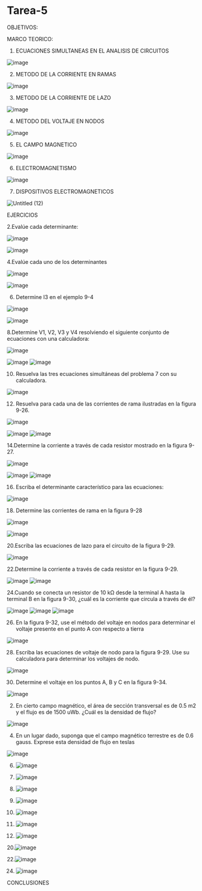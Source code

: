 # Tarea-5

OBJETIVOS: 



MARCO TEORICO:

1. ECUACIONES SIMULTANEAS EN EL ANALISIS DE CIRCUITOS 

![image](https://user-images.githubusercontent.com/105940407/177656763-eb8ae8bb-481f-456c-8707-19d021654125.png)

2. METODO DE LA CORRIENTE EN RAMAS 

![image](https://user-images.githubusercontent.com/105940407/177657550-356904ae-594f-4694-b53f-1add628ad189.png)

3. METODO DE LA CORRIENTE DE LAZO 

![image](https://user-images.githubusercontent.com/105940407/177658092-eb36b518-33d1-4edc-b479-55cb2072970c.png)

4. METODO DEL VOLTAJE EN NODOS 

![image](https://user-images.githubusercontent.com/105940407/177659739-69624551-262b-4f48-8ee1-5ea8295f3a7e.png)

5. EL CAMPO MAGNETICO 

![image](https://user-images.githubusercontent.com/105940407/177797739-58576a93-2ec6-44c9-93d8-8f67f5f8094d.png)

6. ELECTROMAGNETISMO 

![image](https://user-images.githubusercontent.com/105940407/177800247-e3cfb2c0-5a96-431a-b68f-e4d967d8ddfb.png)

7. DISPOSITIVOS ELECTROMAGNETICOS 

![Untitled (12)](https://user-images.githubusercontent.com/105940407/177810651-6819db71-c732-4331-ac21-3d35bb95e05b.jpg)

EJERCICIOS 

2.Evalúe cada determinante:

![image](https://user-images.githubusercontent.com/105940407/177811583-b6549f7e-de95-409f-84ee-517c555ccd82.png)

![image](https://user-images.githubusercontent.com/105940407/177811603-584e3a6e-b4d7-4c6b-ac40-d2bba06096f2.png)

4.Evalúe cada uno de los determinantes

![image](https://user-images.githubusercontent.com/105940407/177811777-f52ab08f-32c5-4b44-885f-aa2040012664.png)

![image](https://user-images.githubusercontent.com/105940407/177811805-4e108280-4bf0-431a-95d9-a763a6747b0d.png)

6. Determine I3 en el ejemplo 9-4

![image](https://user-images.githubusercontent.com/105940407/177811868-0fcaba7d-066d-4f9d-82f4-b3428eee33c9.png)

![image](https://user-images.githubusercontent.com/105940407/177811883-b55943cc-02fd-49cf-8983-8eabb22bf9c5.png)

8.Determine V1, V2, V3 y V4 resolviendo el siguiente conjunto de ecuaciones con una calculadora:

![image](https://user-images.githubusercontent.com/105940407/177811957-3ea76cd7-985a-4efd-a1c5-eb09773b9809.png)

![image](https://user-images.githubusercontent.com/105940407/177811993-ae9366ad-9280-4130-b5e2-a5df4a9843d7.png)
![image](https://user-images.githubusercontent.com/105940407/177812011-13ce80fd-2af7-407e-8005-94bebfbbd86d.png)

10. Resuelva las tres ecuaciones simultáneas del problema 7 con su calculadora.

![image](https://user-images.githubusercontent.com/105940407/177812241-4f581c25-010e-4bf9-b7f3-fa72a4b7a8ca.png)

12. Resuelva para cada una de las corrientes de rama ilustradas en la figura 9-26.

![image](https://user-images.githubusercontent.com/105940407/177812284-60ed025e-ed10-48ea-8595-8cd0af26caa3.png)

![image](https://user-images.githubusercontent.com/105940407/177812423-202aa80e-7f1d-4a74-83ec-8e02424a0039.png)
![image](https://user-images.githubusercontent.com/105940407/177812473-152a6aa7-b96f-4a17-a862-5521a931e71c.png)

14.Determine la corriente a través de cada resistor mostrado en la figura 9-27.

![image](https://user-images.githubusercontent.com/105940407/177812529-3a53c15c-8ea0-48ab-b833-371aa976f03d.png)

![image](https://user-images.githubusercontent.com/105940407/177812572-c34fe1c1-62c3-473f-b6c7-e353f4fbdd1a.png)
![image](https://user-images.githubusercontent.com/105940407/177812614-f402c125-e0d1-4c5f-8392-6f71d944beb3.png)

16. Escriba el determinante característico para las ecuaciones:

![image](https://user-images.githubusercontent.com/105940407/177812695-ea53c4fe-4ba9-4395-8386-d6b1e29cfb4d.png)

18. Determine las corrientes de rama en la figura 9-28

![image](https://user-images.githubusercontent.com/105940407/177812824-cbf4a04a-467a-46d8-b56c-74ac5eff7282.png)

![image](https://user-images.githubusercontent.com/105940407/177812864-b2a523d9-340c-440d-b340-dd3ea9a95970.png)

20.Escriba las ecuaciones de lazo para el circuito de la figura 9-29.

![image](https://user-images.githubusercontent.com/105940407/177812930-7ae384ca-b540-4526-8417-602be5d4b142.png)

22.Determine la corriente a través de cada resistor en la figura 9-29.

![image](https://user-images.githubusercontent.com/105940407/177813028-75abdb22-06db-4c15-956f-a8e16561d573.png)
![image](https://user-images.githubusercontent.com/105940407/177813077-96f6efbe-a2e7-4b5a-b3bd-518356cd39b3.png)

24.Cuando se conecta un resistor de 10 kΩ desde la terminal A hasta la terminal B en la figura 9-30, ¿cuál es la corriente que circula a través de él?

![image](https://user-images.githubusercontent.com/105940407/177813177-4a90ed86-19ae-4114-92df-f74e298701eb.png)
![image](https://user-images.githubusercontent.com/105940407/177813226-cf2c4a18-f2f0-4f17-af5c-575a74a21ad1.png)
![image](https://user-images.githubusercontent.com/105940407/177813254-d59ab481-2cd2-4d2f-986b-7cc952b98de1.png)

26. En la figura 9-32, use el método del voltaje en nodos para determinar el voltaje presente en el punto A con respecto a tierra

![image](https://user-images.githubusercontent.com/105940407/177813502-7f4f50c2-b44b-4dfd-972c-9fe6af8ab5ef.png)

28. Escriba las ecuaciones de voltaje de nodo para la figura 9-29. Use su calculadora para determinar los voltajes de nodo.

![image](https://user-images.githubusercontent.com/105940407/177813590-9a01ccec-7809-4cd5-9bf0-87f10427def8.png)

30. Determine el voltaje en los puntos A, B y C en la figura 9-34.

![image](https://user-images.githubusercontent.com/105940407/177813985-684be349-2c76-442b-ab45-abe3eb7a8473.png)

2. En cierto campo magnético, el área de sección transversal es de 0.5 m2 y el flujo es de 1500 uWb. ¿Cuál es la densidad de flujo?

![image](https://user-images.githubusercontent.com/105940407/177814086-0d136e95-6009-4fc8-af51-73498d0064cb.png)

4. En un lugar dado, suponga que el campo magnético terrestre es de 0.6 gauss. Exprese esta densidad de flujo en teslas

![image](https://user-images.githubusercontent.com/105940407/177814147-34e3f2d7-619f-40b0-bad9-aaedc15b65f2.png)

6. ![image](https://user-images.githubusercontent.com/105940407/177814445-4ab4b98a-fb70-46af-a262-8be52d25f8a3.png)

8. ![image](https://user-images.githubusercontent.com/105940407/177814492-8eda4901-9555-40ac-a28e-a3fda6d0bdd0.png)

10. ![image](https://user-images.githubusercontent.com/105940407/177814534-3fbaa207-c59a-4661-b8b8-513444ea25ed.png)

12. ![image](https://user-images.githubusercontent.com/105940407/177814597-424c59e7-489d-45f4-a7d8-894fff0352be.png)

14. ![image](https://user-images.githubusercontent.com/105940407/177814635-c0f0e8ec-2585-41f7-8f40-68462c752cd6.png)

16. ![image](https://user-images.githubusercontent.com/105940407/177814739-c73b6876-5125-4046-bb66-b697431390d8.png)

18. ![image](https://user-images.githubusercontent.com/105940407/177814812-d44e4610-990f-4c7a-9ac6-427606e67049.png)

20.![image](https://user-images.githubusercontent.com/105940407/177814861-ba9e11fa-373b-4c4f-8d81-ed1bd659216c.png)

22.![image](https://user-images.githubusercontent.com/105940407/177814908-9a3b0e21-2a2b-44ea-8b60-7c11ebd72e66.png)

24. ![image](https://user-images.githubusercontent.com/105940407/177814946-6659bd08-d50f-4dcc-a3c8-0174a13e75c1.png)

CONCLUSIONES 
